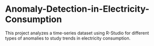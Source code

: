 # Anomaly-Detection-in-Electricity-Consumption
This project analyzes a time-series dataset using R-Studio for different types of anomalies to study trends in electricity consumption.
